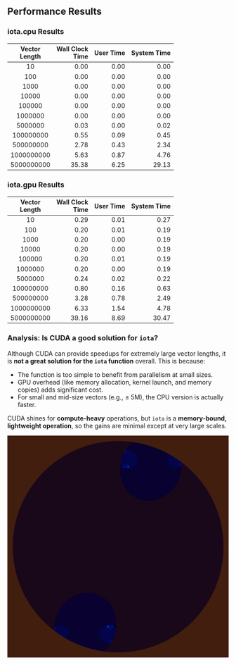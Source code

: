 ## Performance Results

### iota.cpu Results

|Vector<br>Length|Wall Clock<br>Time|User Time|System Time|
|:--:|--:|--:|--:|
|10| 0.00| 0.00| 0.00|
|100| 0.00| 0.00| 0.00|
|1000| 0.00| 0.00| 0.00|
|10000| 0.00| 0.00| 0.00|
|100000| 0.00| 0.00| 0.00|
|1000000| 0.00| 0.00| 0.00|
|5000000| 0.03| 0.00| 0.02|
|100000000| 0.55| 0.09| 0.45|
|500000000| 2.78| 0.43| 2.34|
|1000000000| 5.63| 0.87| 4.76|
|5000000000|35.38| 6.25|29.13|

### iota.gpu Results

|Vector<br>Length|Wall Clock<br>Time|User Time|System Time|
|:--:|--:|--:|--:|
|10| 0.29| 0.01| 0.27|
|100| 0.20| 0.01| 0.19|
|1000| 0.20| 0.00| 0.19|
|10000| 0.20| 0.00| 0.19|
|100000| 0.20| 0.01| 0.19|
|1000000| 0.20| 0.00| 0.19|
|5000000| 0.24| 0.02| 0.22|
|100000000| 0.80| 0.16| 0.63|
|500000000| 3.28| 0.78| 2.49|
|1000000000| 6.33| 1.54| 4.78|
|5000000000|39.16| 8.69|30.47|

### Analysis: Is CUDA a good solution for `iota`?

Although CUDA can provide speedups for extremely large vector lengths, it is **not a great solution for the `iota` function** overall. This is because:

- The function is too simple to benefit from parallelism at small sizes.
- GPU overhead (like memory allocation, kernel launch, and memory copies) adds significant cost.
- For small and mid-size vectors (e.g., ≤ 5M), the CPU version is actually faster.

CUDA shines for **compute-heavy** operations, but `iota` is a **memory-bound, lightweight operation**, so the gains are minimal except at very large scales.

![Julia Set](julia.png)

